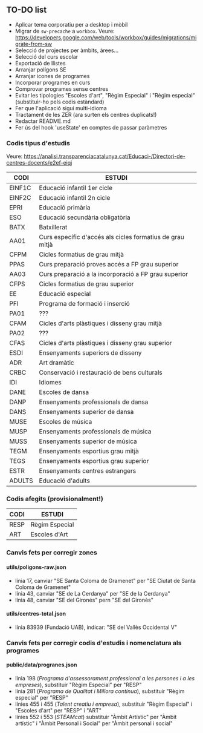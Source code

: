 ## TO-DO list

- Aplicar tema corporatiu per a desktop i mòbil
- Migrar de `sw-precache` a `workbox`. Veure: https://developers.google.com/web/tools/workbox/guides/migrations/migrate-from-sw
- Selecció de projectes per àmbits, àrees...
- Selecció del curs escolar
- Exportació de llistes
- Arranjar polígons SE
- Arranjar icones de programes
- Incorporar programes en curs
- Comprovar programes sense centres
- Evitar les tipologies "Escoles d'art", "Règim Especial" i "Règim especial" (substituir-ho pels codis estàndard)
- Fer que l'aplicació sigui multi-idioma
- Tractament de les ZER (ara surten els centres duplicats!)
- Redactar README.md
- Fer ús del hook 'useState' en comptes de passar paràmetres

### Codis tipus d'estudis

Veure: https://analisi.transparenciacatalunya.cat/Educaci-/Directori-de-centres-docents/e2ef-eiqj

| CODI   | ESTUDI                                                     |
| ------ | ---------------------------------------------------------- |
| EINF1C | Educació infantil 1er cicle                                |
| EINF2C | Educació infantil 2n cicle                                 |
| EPRI   | Educació primària                                          |
| ESO    | Educació secundària obligatòria                            |
| BATX   | Batxillerat                                                |
| AA01   | Curs específic d'accés als cicles formatius de grau mitjà  |
| CFPM   | Cicles formatius de grau mitjà                             |
| PPAS   | Curs preparació proves accés a FP grau superior            |
| AA03   | Curs preparació a la incorporació a FP grau superior       |
| CFPS   | Cicles formatius de grau superior                          |
| EE     | Educació especial                                          |
| PFI    | Programa de formació i inserció                            |
| PA01   | ???                                                        |
| CFAM   | Cicles d'arts plàstiques i disseny grau mitjà              |
| PA02   | ???                                                        |
| CFAS   | Cicles d'arts plàstiques i disseny grau superior           |
| ESDI   | Ensenyaments superiors de disseny                          |
| ADR    | Art dramàtic                                               |
| CRBC   | Conservació i restauració de bens culturals                |
| IDI    | Idiomes                                                    |
| DANE   | Escoles de dansa                                           |
| DANP   | Ensenyaments professionals de dansa                        |
| DANS   | Ensenyaments superior de dansa                             |
| MUSE   | Escoles de música                                          |
| MUSP   | Ensenyaments professionals de música                       |
| MUSS   | Ensenyaments superior de música                            |
| TEGM   | Ensenyaments esportius grau mitjà                          |
| TEGS   | Ensenyaments esportius grau superior                       |
| ESTR   | Ensenyaments centres estrangers                            |
| ADULTS | Educació d'adults                                          |

### Codis afegits (provisionalment!)

| CODI   | ESTUDI                                                     |
| ------ | ---------------------------------------------------------- |
| RESP   | Règim Especial                                             |
| ART    | Escoles d'Art                                              |


### Canvis fets per corregir zones

#### utils/poligons-raw.json
- línia 17, canviar "SE Santa Coloma de Gramenet" per "SE Ciutat de Santa Coloma de Gramenet"
- línia 43, canviar "SE de La Cerdanya" per "SE de la Cerdanya"
- línia 48, canviar "SE del Gironés" pern "SE del Gironès"

#### utils/centres-total.json
- línia 83939 (Fundació UAB), indicar: "SE del Vallès Occidental V"

### Canvis fets per corregir codis d'estudis i nomenclatura als programes

#### public/data/progranes.json
- línia 198 (_Programa d'assessorament professional a les persones i a les empreses_), substituir "Règim Especial" per "RESP"
- línia 281 (_Programa de Qualitat i Millora contínua_), substituir "Règim especial" per "RESP"
- línies 455 i 455 (_Talent creatiu i empresa_), substituir "Règim Especial" i "Escoles d'art" per "RESP" i "ART"
- línies 552 i 553 (_STEAMcat_) substituir "Àmbit Artístic" per "Àmbit artístic" i "Àmbit Personal i Social" per "Àmbit personal i social"

